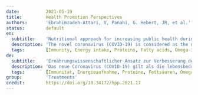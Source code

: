 ```yaml
---
date:          2021-05-19
title:         Health Promotion Perspectives
authors:       'Ebrahimzadeh-Attari, V, Panahi, G. Hebert, JR, et al.'
status:        default
en:
  subtitle:    'Nutritional approach for increasing public health during pandemic of COVID-19: A comprehensive review of antiviral nutrients and nutraceuticals'
  description: 'The novel coronavirus (COVID-19) is considered as the most life-threatening pandemic disease during the last decade. The individual nutritional status, though usually ignored in the management of COVID-19, plays a critical role in the immune function and pathogenesis of infection. Accordingly, the present review article aimed to report the effects of nutrients and nutraceuticals on respiratory viral infections including COVID-19, with a focus on their mechanisms of action. Studies were identified via systematic searches of the databases including PubMed/ MEDLINE, ScienceDirect, Scopus, and Google Scholar from 2000 until April 2020, using keywords. All relevant clinical and experimental studies published in English were included. Protein-energy malnutrition (PEM) is common in severe respiratory infections and should be considered in the management of COVID-19 patients. On the other hand, obesity can be accompanied by decreasing the host immunity. Therefore, increasing physical activity at home and a slight caloric restriction with adequate intake of micronutrients and nutraceuticals are simple aids to boost host immunity and decrease the clinical manifestations of COVID-19. The most important nutrients which can be considered for COVID-19 management are vitamin D, vitamin C, vitamin A, folate, zinc, and probiotics. Their adequacy should be provided through dietary intake or appropriate supplementation. Moreover, adequate intake of some other dietary agents including vitamin E, magnesium, selenium, alpha linolenic acid and phytochemicals are required to maintain the host immunity.'
  tags:        [Immunity, Energy intake, Proteins, Fatty acids, Omega-3 Vitamins, Vitamins, Minerals, Electrolytes]
de:
  subtitle:    'Ernährungswissenschaftlicher Ansatz zur Verbesserung der öffentlichen Gesundheit während einer COVID-19-Pandemie: Ein umfassender Überblick über antivirale Nährstoffe und Nutrazeutika'
  description: 'Das neue Coronavirus (COVID-19) gilt als die lebensbedrohlichste Pandemie des letzten Jahrzehnts. Der individuelle Ernährungszustand, der bei der Behandlung von COVID-19 in der Regel nicht berücksichtigt wird, spielt eine entscheidende Rolle für die Immunfunktion und die Pathogenese der Infektion. Ziel des vorliegenden Übersichtsartikels war daher, über die Auswirkungen von Nährstoffen und Nutrazeutika auf virale Infektionen der Atemwege, einschließlich COVID-19, zu berichten, wobei der Schwerpunkt auf ihren Wirkmechanismen lag. Die Studien wurden durch eine systematische Suche in den Datenbanken PubMed/ MEDLINE, ScienceDirect, Scopus und Google Scholar von 2000 bis April 2020 unter Verwendung von Schlüsselwörtern ermittelt. Alle relevanten klinischen und experimentellen Studien, die in englischer Sprache veröffentlicht wurden, wurden einbezogen. Protein-Energie-Mangelernährung (PEM) ist bei schweren Atemwegsinfektionen häufig und sollte bei der Behandlung von COVID-19-Patienten berücksichtigt werden. Andererseits kann Fettleibigkeit mit einer Schwächung der Wirtsimmunität einhergehen. Daher sind eine Steigerung der körperlichen Aktivität zu Hause und eine leichte Kalorienrestriktion mit einer angemessenen Zufuhr von Mikronährstoffen und Nutrazeutika einfache Hilfsmittel, um die Wirtsimmunität zu stärken und die klinischen Manifestationen von COVID-19 zu verringern. Die wichtigsten Nährstoffe, die bei der Behandlung von COVID-19 in Betracht gezogen werden können, sind Vitamin D, Vitamin C, Vitamin A, Folsäure, Zink und Probiotika. Ihre ausreichende Zufuhr sollte durch die Ernährung oder eine geeignete Supplementierung gewährleistet werden. Darüber hinaus ist eine angemessene Zufuhr einiger anderer Nährstoffe wie Vitamin E, Magnesium, Selen, Alpha-Linolensäure und sekundäre Pflanzenstoffe erforderlich, um die Immunität des Wirts aufrechtzuerhalten.' 
  tags:        [Immunität, Energieaufnahme, Proteine, Fettsäuren, Omega-3-Vitamine, Vitamine, Mineralien, Elektrolyte]
group:         'Treatments'
credit:        https://doi.org/10.34172/hpp.2021.17
---
```

